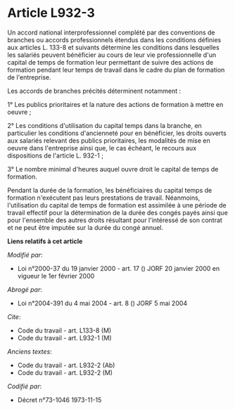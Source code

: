 # Article L932-3

Un accord national interprofessionnel complété par des conventions de branches ou accords professionnels étendus dans les
conditions définies aux articles L. 133-8 et suivants détermine les conditions dans lesquelles les salariés peuvent
bénéficier au cours de leur vie professionnelle d'un capital de temps de formation leur permettant de suivre des actions de
formation pendant leur temps de travail dans le cadre du plan de formation de l'entreprise.

Les accords de branches précités déterminent notamment :

1° Les publics prioritaires et la nature des actions de formation à mettre en oeuvre ;

2° Les conditions d'utilisation du capital temps dans la branche, en particulier les conditions d'ancienneté pour en
bénéficier, les droits ouverts aux salariés relevant des publics prioritaires, les modalités de mise en oeuvre dans
l'entreprise ainsi que, le cas échéant, le recours aux dispositions de l'article L. 932-1 ;

3° Le nombre minimal d'heures auquel ouvre droit le capital de temps de formation.

Pendant la durée de la formation, les bénéficiaires du capital temps de formation n'exécutent pas leurs prestations de
travail. Néanmoins, l'utilisation du capital de temps de formation est assimilée à une période de travail effectif pour la
détermination de la durée des congés payés ainsi que pour l'ensemble des autres droits résultant pour l'intéressé de son
contrat et ne peut être imputée sur la durée du congé annuel.

**Liens relatifs à cet article**

_Modifié par_:

  - Loi n°2000-37 du 19 janvier 2000 - art. 17 () JORF 20 janvier 2000 en vigueur le 1er février 2000

_Abrogé par_:

  - Loi n°2004-391 du 4 mai 2004 - art. 8 () JORF 5 mai 2004

_Cite_:

  - Code du travail - art. L133-8 (M)
  - Code du travail - art. L932-1 (M)

_Anciens textes_:

  - Code du travail - art. L932-2 (Ab)
  - Code du travail - art. L932-2 (M)

_Codifié par_:

  - Décret n°73-1046 1973-11-15
